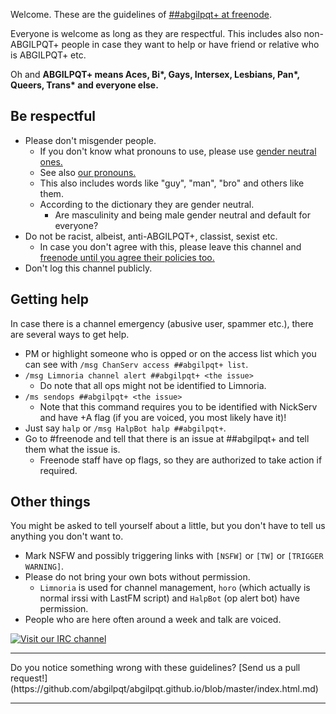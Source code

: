 <!DOCTYPE html>
<html>
<head>
<meta charset="UTF-8" />
<!-- <meta http-equiv="refresh" content="60" /> -->
<meta name="description" content="Code of Conduct and guidelines of ##abgilpqt+ at freenode" />
<meta name="keywords" content="Aces Bi* Gay Gays Intersex Lesbian Lesbians Pan* Queer Trans* IRC freenode LGBTIQ ABGILPQT ABGILPQT+ LGBTIQ+" />
<meta name="author" content="##abgilpqt+ ops" />
<link rel="canonical" href="https://abgilpqt.github.io/">
<title>
\#\#abgilpqt+ at freenode
</title>
<link rel="stylesheet" type="text/css" href="css.css" />
</head>
<body>

Welcome. These are the guidelines of [\#\#abgilpqt+ at freenode](ircs://chat.freenode.net:6697/##abgilpqt+).

Everyone is welcome as long as they are respectful. This includes also 
non-ABGILPQT+ people in case they want to help or have friend or relative 
who is ABGILPQT+ etc.

Oh and **ABGILPQT+ means Aces, Bi\*, Gays, Intersex, Lesbians, Pan\*, Queers, Trans\* and everyone else.**

## Be respectful

* Please don't misgender people.
    * If you don't know what pronouns to use, please use [gender neutral ones.](http://en.wikipedia.org/wiki/Gender-specific_and_gender-neutral_pronouns#Alternatives_to_generic_he)
    * See also [our pronouns.](https://etherpad.fr/p/pronouns_abgilpqt+)
    * This also includes words like "guy", "man", "bro" and others like them.
    * According to the dictionary they are gender neutral.
        * Are masculinity and being male gender neutral and default for 
        everyone?
* Do not be racist, albeist, anti-ABGILPQT+, classist, sexist etc.
    * In case you don't agree with this, please leave this channel and 
    [freenode until you agree their policies too.](http://freenode.net/policy.shtml#offtopic)
* Don't log this channel publicly. 

## Getting help

In case there is a channel emergency (abusive user, spammer etc.), there are 
several ways to get help.

* PM or highlight someone who is opped or on the access list which you 
can see with `/msg ChanServ access ##abgilpqt+ list`.
* `/msg Limnoria channel alert ##abgilpqt+ <the issue>`
    * Do note that all ops might not be identified to Limnoria.
* `/ms sendops ##abgilpqt+ <the issue>`
    * Note that this command requires you to be identified with NickServ
      and have +A flag (if you are voiced, you most likely have it)!
* Just say `halp` or `/msg HalpBot halp ##abgilpqt+`.
* Go to #freenode and tell that there is an issue at ##abgilpqt+ and tell 
them what the issue is.
    * Freenode staff have op flags, so they are authorized to 
    take action if required.

## Other things

You might be asked to tell yourself about a little, but you don't have to 
tell us anything you don't want to.

* Mark NSFW and possibly triggering links with `[NSFW]` or `[TW]` or 
`[TRIGGER WARNING]`.
* Please do not bring your own bots without permission.
    * `Limnoria` is used for channel management, `horo` (which actually 
    is normal irssi with LastFM script) and `HalpBot` (op alert bot) 
    have permission.
* People who are here often around a week and talk are voiced.

[![Visit our IRC channel](https://kiwiirc.com/buttons/chat.freenode.net/%23abgilpqt%2B.png)](https://kiwiirc.com/client/chat.freenode.net:+6697/##abgilpqt+)

<hr/>
Do you notice something wrong with these guidelines? [Send us a pull request!](https://github.com/abgilpqt/abgilpqt.github.io/blob/master/index.html.md)
<hr/>
</body>
</html>
<!-- vim : set ft=markdown-->
